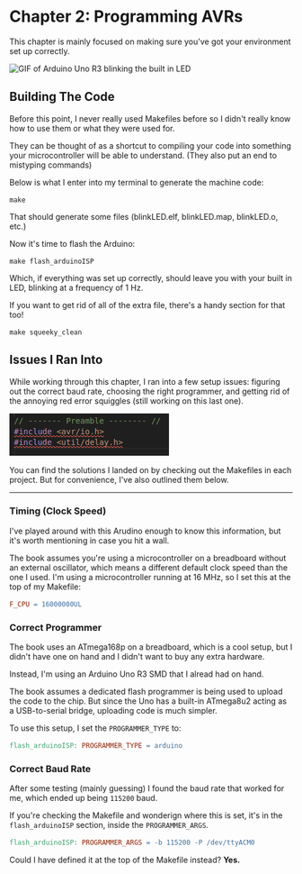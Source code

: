 # Chapter 2: Programming AVRs

This chapter is mainly focused on making sure you've got your environment set up correctly.

![GIF of Arduino Uno R3 blinking the built in LED](../GIFS/Blink.gif)

## Building The Code

Before this point, I never really used Makefiles before so I didn't really know how to use them or what they were used for.

They can be thought of as a shortcut to compiling your code into something your microcontroller will be able to understand. (They also put an end to mistyping commands)

Below is what I enter into my terminal to generate the machine code:

```console
make
```

That should generate some files (blinkLED.elf, blinkLED.map, blinkLED.o, etc.)

Now it's time to flash the Arduino:

```console
make flash_arduinoISP
```

Which, if everything was set up correctly, should leave you with your built in LED, blinking at a frequency of 1 Hz.

If you want to get rid of all of the extra file, there's a handy section for that too!

```console
make squeeky_clean
```

## Issues I Ran Into

While working through this chapter, I ran into a few setup issues: figuring out the correct baud rate, choosing the right programmer, and getting rid of the annoying red error squiggles (still working on this last one).

![Annoying Red Error Squiggles](../images/AnnoyingErrorSquiggles.png)

You can find the solutions I landed on by checking out the Makefiles in each project. But for convenience, I've also outlined them below.

---

### Timing (Clock Speed)

I've played around with this Arudino enough to know this information, but it's worth mentioning in case you hit a wall.

The book assumes you're using a microcontroller on a breadboard without an external oscillator, which means a different default clock speed than the one I used. I'm using a microcontroller running at 16 MHz, so I set this at the top of my Makefile:

```Makefile
F_CPU = 16000000UL
```

### Correct Programmer

The book uses an ATmega168p on a breadboard, which is a cool setup, but I didn't have one on hand and I didn't want to buy any extra hardware.

Instead, I'm using an Arduino Uno R3 SMD that I alread had on hand.

The book assumes a dedicated flash programmer is being used to upload the code to the chip. But since the Uno has a built-in ATmega8u2 acting as a USB-to-serial bridge, uploading code is much simpler.

To use this setup, I set the `PROGRAMMER_TYPE` to:

```Makefile
flash_arduinoISP: PROGRAMMER_TYPE = arduino
```

### Correct Baud Rate

After some testing (mainly guessing) I found the baud rate that worked for me, which ended up being `115200` baud.

If you're checking the Makefile and wonderign where this is set, it's in the `flash_arduinoISP` section, inside the `PROGRAMMER_ARGS`.

```Makefile
flash_arduinoISP: PROGRAMMER_ARGS = -b 115200 -P /dev/ttyACM0 
```

Could I have defined it at the top of the Makefile instead?
**Yes.**
